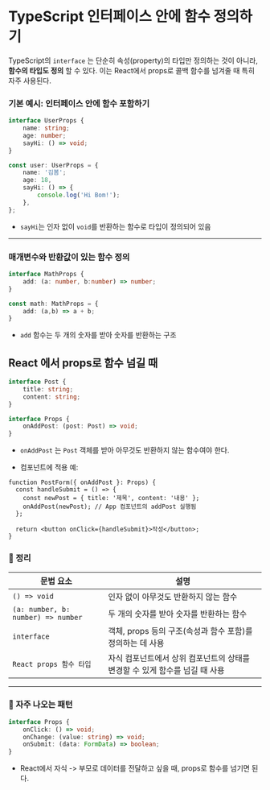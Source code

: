 TypeScript 인터페이스 안에 함수 정의하기
===
TypeScript의 `interface` 는 단순히 속성(property)의 타입만 정의하는 것이 아니라, **함수의 타입도 정의** 할 수 있다.
이는 React에서 props로 콜백 함수를 넘겨줄 때 특히 자주 사용된다.

### 기본 예시: 인터페이스 안에 함수 포함하기

```ts
interface UserProps {
    name: string;
    age: number;
    sayHi: () => void;
}

const user: UserProps = {
    name: '김봄';
    age: 18,
    sayHi: () => {
        console.log('Hi Bom!');
    },
};
```
- `sayHi`는 인자 없이 `void`를 반환하는 함수로 타입이 정의되어 있음

---

### 매개변수와 반환값이 있는 함수 정의

```ts
interface MathProps {
    add: (a: number, b:number) => number;
}

const math: MathProps = {
    add: (a,b) => a + b;
}
```
- `add` 함수는 두 개의 숫자를 받아 숫자를 반환하는 구조

## React 에서 props로 함수 넘길 때

```ts
interface Post {
    title: string;
    content: string;
}

interface Props {
    onAddPost: (post: Post) => void;
}
```
- `onAddPost` 는 `Post` 객체를 받아 아무것도 반환하지 않는 함수여야 한다.

- 컴포넌트에 적용 예:
```tsx
function PostForm({ onAddPost }: Props) {
  const handleSubmit = () => {
    const newPost = { title: '제목', content: '내용' };
    onAddPost(newPost); // App 컴포넌트의 addPost 실행됨
  };

  return <button onClick={handleSubmit}>작성</button>;
}

```

### 🧠 정리

| 문법 요소 | 설명 |
| --- | --- |
| `() => void` | 인자 없이 아무것도 반환하지 않는 함수 |
| `(a: number, b: number) => number` | 두 개의 숫자를 받아 숫자를 반환하는 함수 |
| `interface` | 객체, props 등의 구조(속성과 함수 포함)를 정의하는 데 사용 |
| `React props 함수 타입` | 자식 컴포넌트에서 상위 컴포넌트의 상태를 변경할 수 있게 함수를 넘길 때 사용 |

---

### 🔁 자주 나오는 패턴

```ts
interface Props {
    onClick: () => void;
    onChange: (value: string) => void;
    onSubmit: (data: FormData) => boolean;
}
```
+ React에서 자식 -> 부모로 데이터를 전달하고 싶을 때, props로 함수를 넘기면 된다.
